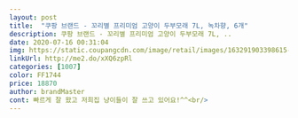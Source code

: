 ```yaml
---
layout: post 
title:  "쿠팡 브랜드 - 꼬리별 프리미엄 고양이 두부모래 7L, 녹차향, 6개" 
description: 쿠팡 브랜드 - 꼬리별 프리미엄 고양이 두부모래 7L, ..
date: 2020-07-16 00:31:04 
img: https://static.coupangcdn.com/image/retail/images/163291903398615-d388db6f-a53d-4cb2-856e-3406ec925a23.jpg 
linkUrl: http://me2.do/xXQ6zpRl 
categories: [1007] 
color: FF1744 
price: 18870 
author: brandMaster 
cont: 빠르게 잘 왔고 저희집 냥이들이 잘 쓰고 있어요!^^<br/> 
---
```

 